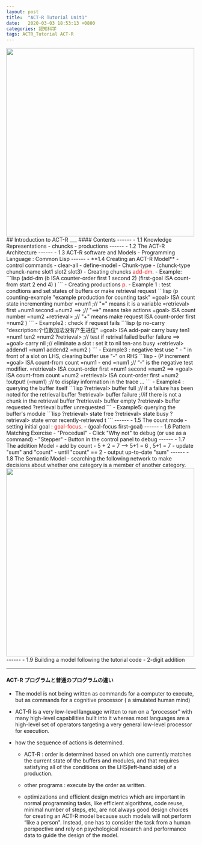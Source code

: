 ```yaml
---
layout: post
title:  "ACT-R Tutorial Unit1"
date:   2020-03-03 18:53:13 +0800
categories: 認知科学
tags: ACTR_Tutorial ACT-R
---
```

<img src="{{site.baseurl}}/assets/figs/post-20-03-03/eg.png" width="500px">
## Introduction to ACT-R
___
#### Contents
------
  - 1.1 Knowledge Representations
    - chuncks
    - productions
  ------
  - 1.2 The ACT-R Architecture
  ------
  - 1.3 ACT-R software and Models
    - Programming Language : Common Lisp
  ------
  - **1.4 Creating an ACT-R Model**
    - control commands
      - clear-all
      - define-model
    - Chunk-type
      - (chunck-type chunck-name slot1 slot2 slot3)
    - Creating chuncks <span style="color:red">add-dm</span>.
      - Example:
        ```lisp
        (add-dm
            (b ISA counter-order first 1 second 2)
            (first-goal ISA count-from start 2 end 4)
        )
        ```
    - Creating productions  <span style="color:red">p</span>.
      - Example 1 :   test condtions and set states of buffers or make retrieval request
      ```lisp
          (p counting-example "example production for counting task"
             =goal>
                 ISA count
                 state incrementing
                 number =num1           ;// "=" means it is a variable
             =retrieval>
                 first =num1
                 second =num2
           ==>                                 ;//  "==>" means take actions
             =goal>
               ISA count
               number =num2
             +retrieval>                    ;// "+" means make request
               ISA count-order
               first =num2
           )
	   ```
      - Example2 : check if request fails
        ```lisp
          (p no-carry "description:个位数加法没有产生进位"
             =goal>
               ISA add-pair
               carry busy
               ten1 =num1
               ten2 =num2
             ?retrieval>             ;// test if retrival failed
               buffer failure
           ==>
             =goal>
               carry nil              ;// eliminate a slot : set it to nil
               ten-ans busy
             +retrieval>
               addend1 =num1
               addend2 =num2
           )
		```
      - Example3 : negative test use " - " in front of a slot on LHS,   clearing buffer use "-" on RHS
        ```lisp
          - (P increment
                 =goal>
                       ISA           count-from
                       count        =num1
                       - end         =num1  ;//  “-” is the negative test modifier.
                 =retrieval>
                       ISA           count-order
                       first          =num1
                       second     =num2
             ==>
                 =goal>
                       ISA          count-from
                       count       =num2
                 +retrieval>
                       ISA           count-order
                       first          =num2
                       !output!    (=num1)   ;// to display information in the trace
          ...
	```
      - Example4 : querying the buffer itself
       ```lisp
            ?retrieval>
               buffer   full ;// if a failure has been noted for the retrieval buffer
             ?retrieval>
			   buffer   failure  ;//if there is not a chunk in the retrieval buffer
             ?retrieval>
			   buffer   empty
             ?retrieval>
			   buffer   requested
             ?retrieval
			   buffer   unrequested
	```
      - Example5: querying the buffer's module
     ```lisp
              ?retrieval>
			      state       free
              ?retrieval>
			      state       busy
              ?retrieval>
			      state       error
				  recently-retrieved t
		```
------
  - 1.5  The count mode
    - setting initial goal :  <span style="color:red">goal-focus</span>.
    - (goal-focus first-goal)
------
  - 1.6 Pattern Matching Exercise
    - "Procedual"
		- Click "Why not" to debug  (or use as a command)
    - "Stepper"
		- Button in the control panel to debug
------
  - 1.7 The addition Model
    - add by count
    - 5 + 2 = 7   -->   5+1 = 6 ,  5+1 = 7
    - update "sum" and "count"
    - until "count" == 2
    - output up-to-date "sum"
------
  - 1.8 The Semantic Model
    - searching the following network to make decisions about whether one category is a member of another category.
  <img src="{{site.baseurl}}/assets/figs/post-20-03-03/eg.png" width="500px">
------
  - 1.9 Building a model following the tutorial code
    - 2-digit addition

___
#### ACT-R プログラムと普通のプログラムの違い
 - The model is not being written as commands for a computer to execute, but as commands for a cognitive processor ( a simulated human mind)

- ACT-R is a very low-level language written to run on a “processor” with many high-level capabilities built into it whereas most languages are a high-level set of operators targeting a very general low-level processor for execution.

- how the sequence of actions is determined.
	- ACT-R :  order is determined based on which one currently matches the current state of the buffers and modules, and that requires satisfying all of the conditions on the LHS(left-hand side) of a production.
	- other programs : execute by the order as written.

    - optimizations and efficient design metrics which are important in normal programming tasks, like efficient algorithms, code reuse, minimal number of steps, etc, are not always good design choices for creating an ACT-R model because such models will not perform “like a person". Instead, one has to consider the task from a human perspective and rely on psychological research and performance data to guide the design of the model.
